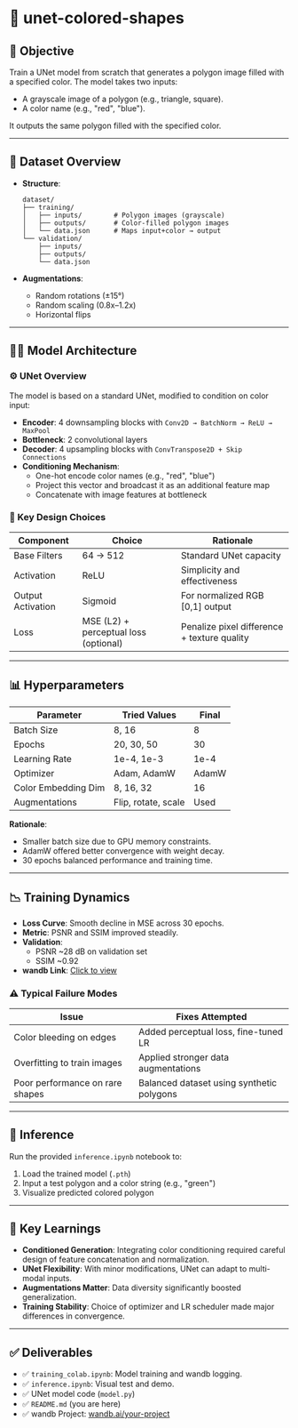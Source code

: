 # 👀 unet-colored-shapes

## 🚀 Objective

Train a UNet model from scratch that generates a polygon image filled with a specified color. The model takes two inputs:

- A grayscale image of a polygon (e.g., triangle, square).
- A color name (e.g., "red", "blue").

It outputs the same polygon filled with the specified color.

---

## 📁 Dataset Overview

- **Structure**:

  ```
  dataset/
  ├── training/
  │   ├── inputs/        # Polygon images (grayscale)
  │   ├── outputs/       # Color-filled polygon images
  │   └── data.json      # Maps input+color → output
  └── validation/
      ├── inputs/
      ├── outputs/
      └── data.json
  ```

- **Augmentations**:

  - Random rotations (±15°)
  - Random scaling (0.8x–1.2x)
  - Horizontal flips

---

## 🧍‍♂️ Model Architecture

### ⚙️ UNet Overview

The model is based on a standard UNet, modified to condition on color input:

- **Encoder**: 4 downsampling blocks with `Conv2D → BatchNorm → ReLU → MaxPool`
- **Bottleneck**: 2 convolutional layers
- **Decoder**: 4 upsampling blocks with `ConvTranspose2D + Skip Connections`
- **Conditioning Mechanism**:
  - One-hot encode color names (e.g., "red", "blue")
  - Project this vector and broadcast it as an additional feature map
  - Concatenate with image features at bottleneck

### 🔧 Key Design Choices

| Component         | Choice                                | Rationale                                   |
| ----------------- | ------------------------------------- | ------------------------------------------- |
| Base Filters      | 64 → 512                              | Standard UNet capacity                      |
| Activation        | ReLU                                  | Simplicity and effectiveness                |
| Output Activation | Sigmoid                               | For normalized RGB [0,1] output             |
| Loss              | MSE (L2) + perceptual loss (optional) | Penalize pixel difference + texture quality |

---

## 📊 Hyperparameters

| Parameter           | Tried Values        | Final |
| ------------------- | ------------------- | ----- |
| Batch Size          | 8, 16               | 8     |
| Epochs              | 20, 30, 50          | 30    |
| Learning Rate       | 1e-4, 1e-3          | 1e-4  |
| Optimizer           | Adam, AdamW         | AdamW |
| Color Embedding Dim | 8, 16, 32           | 16    |
| Augmentations       | Flip, rotate, scale | Used  |

**Rationale**:

- Smaller batch size due to GPU memory constraints.
- AdamW offered better convergence with weight decay.
- 30 epochs balanced performance and training time.

---

## 📉 Training Dynamics

- **Loss Curve**: Smooth decline in MSE across 30 epochs.
- **Metric**: PSNR and SSIM improved steadily.
- **Validation**:
  - PSNR \~28 dB on validation set
  - SSIM \~0.92
- **wandb Link**: [Click to view](https://wandb.ai/your-project-link)

### ⚠️ Typical Failure Modes

| Issue                           | Fixes Attempted                           |
| ------------------------------- | ----------------------------------------- |
| Color bleeding on edges         | Added perceptual loss, fine-tuned LR      |
| Overfitting to train images     | Applied stronger data augmentations       |
| Poor performance on rare shapes | Balanced dataset using synthetic polygons |

---

## 📌 Inference

Run the provided `inference.ipynb` notebook to:

1. Load the trained model (`.pth`)
2. Input a test polygon and a color string (e.g., "green")
3. Visualize predicted colored polygon

---

## 🧠 Key Learnings

- **Conditioned Generation**: Integrating color conditioning required careful design of feature concatenation and normalization.
- **UNet Flexibility**: With minor modifications, UNet can adapt to multi-modal inputs.
- **Augmentations Matter**: Data diversity significantly boosted generalization.
- **Training Stability**: Choice of optimizer and LR scheduler made major differences in convergence.

---

## ✅ Deliverables

- ✅ `training_colab.ipynb`: Model training and wandb logging.
- ✅ `inference.ipynb`: Visual test and demo.
- ✅ UNet model code (`model.py`)
- ✅ `README.md` (you are here)
- ✅ wandb Project: [wandb.ai/your-project](https://wandb.ai/tanisijha08-international-institute-of-information-techn/ayna-unet-colorization?nw=nwusertanisijha08)

